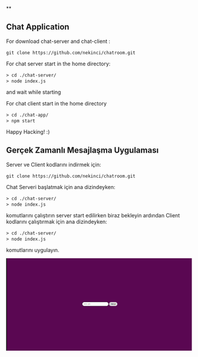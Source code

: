 **

## Chat Application

For download chat-server and chat-client :

    git clone https://github.com/nekinci/chatroom.git

For chat server start in the home directory:

    > cd ./chat-server/
    > node index.js
  and wait while starting

For chat client start in the home directory

    > cd ./chat-app/
    > npm start
Happy Hacking! :)
## Gerçek Zamanlı Mesajlaşma Uygulaması

Server ve Client kodlarını indirmek için: 

    git clone https://github.com/nekinci/chatroom.git
Chat Serveri başlatmak için ana dizindeyken:

    > cd ./chat-server/
    > node index.js
komutlarını çalıştırın server start edilirken biraz bekleyin ardından
Client kodlarını çalıştırmak için ana dizindeyken: 
	

    > cd ./chat-server/
    > node index.js
komutlarını uygulayın.

![](program.gif)